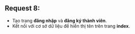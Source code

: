 ## Request 8:
- Tạo trang **đăng nhập** và **đăng ký thành viên**.
- Kết nối với cơ sở dữ liệu để hiển thị tên trên trang **index**.